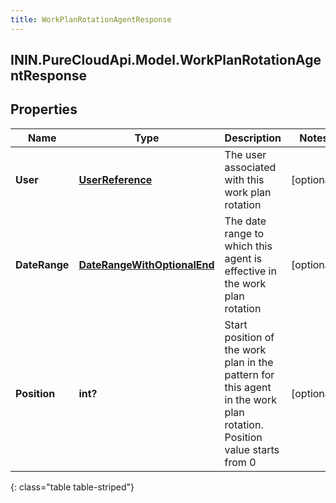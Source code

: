 ```yaml
---
title: WorkPlanRotationAgentResponse
---
```

## ININ.PureCloudApi.Model.WorkPlanRotationAgentResponse

## Properties

|Name | Type | Description | Notes|
|------------ | ------------- | ------------- | -------------|
| **User** | [**UserReference**](UserReference.html) | The user associated with this work plan rotation | [optional] |
| **DateRange** | [**DateRangeWithOptionalEnd**](DateRangeWithOptionalEnd.html) | The date range to which this agent is effective in the work plan rotation | [optional] |
| **Position** | **int?** | Start position of the work plan in the pattern for this agent in the work plan rotation. Position value starts from 0 | [optional] |
{: class="table table-striped"}


